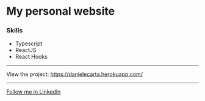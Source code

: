 <h1>My personal website</h1>

<h3>Skills</h3>

- Typescript
- ReactJS
- React Hooks

<hr />

View the project: https://danielecarta.herokuapp.com/

<hr />

<a href="https://www.linkedin.com/in/daniele-carta-lugano/">Follow me in LinkedIn</a>
